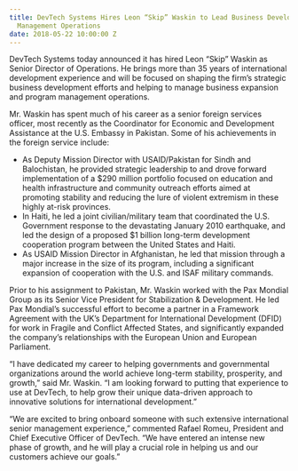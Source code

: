 ```yaml
---
title: DevTech Systems Hires Leon “Skip” Waskin to Lead Business Development and Program
  Management Operations
date: 2018-05-22 10:00:00 Z
---
```


DevTech Systems today announced it has hired Leon “Skip” Waskin as Senior Director of Operations. He brings more than 35 years of international development experience and will be focused on shaping the firm’s strategic business development efforts and helping to manage business expansion and program management operations.

Mr. Waskin has spent much of his career as a senior foreign services officer, most recently as the Coordinator for Economic and Development Assistance at the U.S. Embassy in Pakistan.  Some of his achievements in the foreign service include:

* As Deputy Mission Director with USAID/Pakistan for Sindh and Balochistan, he provided strategic leadership to and drove forward implementation of a $290 million portfolio focused on education and health infrastructure and community outreach efforts aimed at promoting stability and reducing the lure of violent extremism in these highly at-risk provinces.  
* In Haiti, he led a joint civilian/military team that coordinated the U.S. Government response to the devastating January 2010 earthquake, and led the design of a proposed $1 billion long-term development cooperation program between the United States and Haiti. 
* As USAID Mission Director in Afghanistan, he led that mission through a major increase in the size of its program, including a significant expansion of cooperation with the U.S. and ISAF military commands.

Prior to his assignment to Pakistan, Mr. Waskin worked with the Pax Mondial Group as its Senior Vice President for Stabilization & Development.  He led Pax Mondial’s successful effort to become a partner in a Framework Agreement with the UK’s Department for International Development (DFID) for work in Fragile and Conflict Affected States, and significantly expanded the company’s relationships with the European Union and European Parliament.

“I have dedicated my career to helping governments and governmental organizations around the world achieve long-term stability, prosperity, and growth,” said Mr. Waskin.  “I am looking forward to putting that experience to use at DevTech, to help grow their unique data-driven approach to innovative solutions for international development.”

“We are excited to bring onboard someone with such extensive international senior management experience,” commented Rafael Romeu, President and Chief Executive Officer of DevTech.  “We have entered an intense new phase of growth, and he will play a crucial role in helping us and our customers achieve our goals.”

